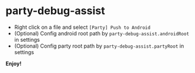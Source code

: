 # party-debug-assist

- Right click on a file and select `[Party] Push to Android`
- (Optional) Config android root path by `party-debug-assist.androidRoot` in settings
- (Optional) Config party root path by `party-debug-assist.partyRoot` in settings

**Enjoy!**
